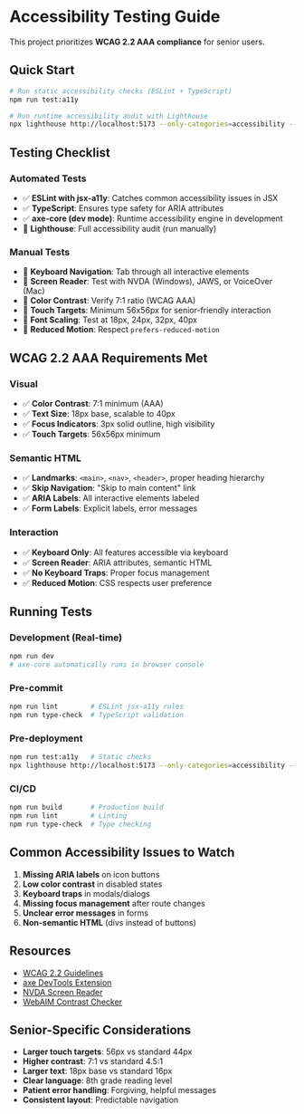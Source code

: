 # Accessibility Testing Guide

This project prioritizes **WCAG 2.2 AAA compliance** for senior users.

## Quick Start

```bash
# Run static accessibility checks (ESLint + TypeScript)
npm run test:a11y

# Run runtime accessibility audit with Lighthouse
npx lighthouse http://localhost:5173 --only-categories=accessibility --view
```

## Testing Checklist

### Automated Tests

- ✅ **ESLint with jsx-a11y**: Catches common accessibility issues in JSX
- ✅ **TypeScript**: Ensures type safety for ARIA attributes
- ✅ **axe-core (dev mode)**: Runtime accessibility engine in development
- 🔲 **Lighthouse**: Full accessibility audit (run manually)

### Manual Tests

- 🔲 **Keyboard Navigation**: Tab through all interactive elements
- 🔲 **Screen Reader**: Test with NVDA (Windows), JAWS, or VoiceOver (Mac)
- 🔲 **Color Contrast**: Verify 7:1 ratio (WCAG AAA)
- 🔲 **Touch Targets**: Minimum 56x56px for senior-friendly interaction
- 🔲 **Font Scaling**: Test at 18px, 24px, 32px, 40px
- 🔲 **Reduced Motion**: Respect `prefers-reduced-motion`

## WCAG 2.2 AAA Requirements Met

### Visual
- ✅ **Color Contrast**: 7:1 minimum (AAA)
- ✅ **Text Size**: 18px base, scalable to 40px
- ✅ **Focus Indicators**: 3px solid outline, high visibility
- ✅ **Touch Targets**: 56x56px minimum

### Semantic HTML
- ✅ **Landmarks**: `<main>`, `<nav>`, `<header>`, proper heading hierarchy
- ✅ **Skip Navigation**: "Skip to main content" link
- ✅ **ARIA Labels**: All interactive elements labeled
- ✅ **Form Labels**: Explicit labels, error messages

### Interaction
- ✅ **Keyboard Only**: All features accessible via keyboard
- ✅ **Screen Reader**: ARIA attributes, semantic HTML
- ✅ **No Keyboard Traps**: Proper focus management
- ✅ **Reduced Motion**: CSS respects user preference

## Running Tests

### Development (Real-time)
```bash
npm run dev
# axe-core automatically runs in browser console
```

### Pre-commit
```bash
npm run lint        # ESLint jsx-a11y rules
npm run type-check  # TypeScript validation
```

### Pre-deployment
```bash
npm run test:a11y   # Static checks
npx lighthouse http://localhost:5173 --only-categories=accessibility --view
```

### CI/CD
```bash
npm run build       # Production build
npm run lint        # Linting
npm run type-check  # Type checking
```

## Common Accessibility Issues to Watch

1. **Missing ARIA labels** on icon buttons
2. **Low color contrast** in disabled states
3. **Keyboard traps** in modals/dialogs
4. **Missing focus management** after route changes
5. **Unclear error messages** in forms
6. **Non-semantic HTML** (divs instead of buttons)

## Resources

- [WCAG 2.2 Guidelines](https://www.w3.org/WAI/WCAG22/quickref/)
- [axe DevTools Extension](https://www.deque.com/axe/devtools/)
- [NVDA Screen Reader](https://www.nvaccess.org/download/)
- [WebAIM Contrast Checker](https://webaim.org/resources/contrastchecker/)

## Senior-Specific Considerations

- **Larger touch targets**: 56px vs standard 44px
- **Higher contrast**: 7:1 vs standard 4.5:1
- **Larger text**: 18px base vs standard 16px
- **Clear language**: 8th grade reading level
- **Patient error handling**: Forgiving, helpful messages
- **Consistent layout**: Predictable navigation
